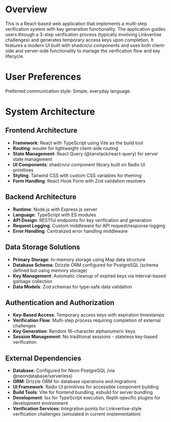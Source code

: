 # Overview

This is a React-based web application that implements a multi-step verification system with key generation functionality. The application guides users through a 3-step verification process (typically involving Linkvertise challenges) and generates temporary access keys upon completion. It features a modern UI built with shadcn/ui components and uses both client-side and server-side functionality to manage the verification flow and key lifecycle.

# User Preferences

Preferred communication style: Simple, everyday language.

# System Architecture

## Frontend Architecture
- **Framework**: React with TypeScript using Vite as the build tool
- **Routing**: wouter for lightweight client-side routing
- **State Management**: React Query (@tanstack/react-query) for server state management
- **UI Components**: shadcn/ui component library built on Radix UI primitives
- **Styling**: Tailwind CSS with custom CSS variables for theming
- **Form Handling**: React Hook Form with Zod validation resolvers

## Backend Architecture
- **Runtime**: Node.js with Express.js server
- **Language**: TypeScript with ES modules
- **API Design**: RESTful endpoints for key verification and generation
- **Request Logging**: Custom middleware for API request/response logging
- **Error Handling**: Centralized error handling middleware

## Data Storage Solutions
- **Primary Storage**: In-memory storage using Map data structure
- **Database Schema**: Drizzle ORM configured for PostgreSQL (schema defined but using memory storage)
- **Key Management**: Automatic cleanup of expired keys via interval-based garbage collection
- **Data Models**: Zod schemas for type-safe data validation

## Authentication and Authorization
- **Key-Based Access**: Temporary access keys with expiration timestamps
- **Verification Flow**: Multi-step process requiring completion of external challenges
- **Key Generation**: Random 16-character alphanumeric keys
- **Session Management**: No traditional sessions - stateless key-based verification

## External Dependencies
- **Database**: Configured for Neon PostgreSQL (via @neondatabase/serverless)
- **ORM**: Drizzle ORM for database operations and migrations
- **UI Framework**: Radix UI primitives for accessible component building
- **Build Tools**: Vite for frontend bundling, esbuild for server bundling
- **Development**: tsx for TypeScript execution, Replit-specific plugins for development environment
- **Verification Services**: Integration points for Linkvertise-style verification challenges (simulated in current implementation)